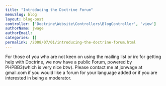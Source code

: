 ```yaml
---
title: "Introducing the Doctrine Forum"
menuSlug: blog
layout: blog-post
controller: ['Doctrine\Website\Controllers\BlogController', 'view']
authorName: jwage
authorEmail:
categories: []
permalink: /2008/07/01/introducing-the-doctrine-forum.html
---
```

For those of you who are not keen on using the mailing list or irc for
getting help with Doctrine, we now have a public Forum, powered by
PHPBB3(which is very nice btw). Please contact me at jonwage at
gmail.com if you would like a forum for your language added or if you
are interested in being a moderator.
